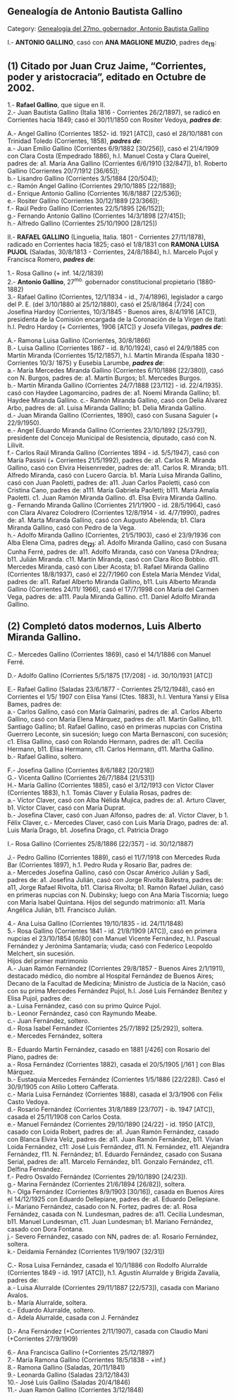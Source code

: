 ## Genealogía de Antonio Bautista Gallino

Category: [Genealogía del 27mo. gobernador, Antonio Bautista Gallino](http://descubrircorrientes.com.ar/2012/index.php/4431-corrientes-en-la-familia-argentina-1870-a-la-actualidad/gobiernos-autonomistas-de-gallino-a-ruiz-1880-1897/gobierno-de-antonio-bautista-gallino/genealogia-del-27mo-gobernador-antonio-bautista-gallino)

I.- **ANTONIO GALLINO**, casó con **ANA MAGLIONE MUZIO**, padres de<sub><strong>(1)</strong></sub>:

## **(1) Citado por Juan Cruz Jaime, “Corrientes, poder y aristocracia”, editado en Octubre de 2002.**

1.- **Rafael Gallino**, que sigue en II.  
2.- Juan Bautista Gallino (Italia 1816 - Corrientes 26/2/1897), se radicó en Corrientes hacia 1849; casó el 30/11/1850 con Rositer Vedoya, **_padres de_**:

A.- Angel Gallino (Corrientes 1852- id. 1921 \[ATC\]), casó el 28/10/1881 con Trinidad Toledo (Corrientes, 1858), **_padres de_**:  
a.- Juan Emilio Gallino (Corrientes 6/9/1882 \[30/256\]), casó el 21/4/1909 con Clara Costa (Empedrado 1886), h.l. Manuel Costa y Clara Queirel, padres de: a1. María Ana Gallino (Corrientes 6/6/1910 \[32/847\]), b1. Roberto Gallino (Corrientes 20/7/1912 \[36/65\]);  
b.- Lisandro Gallino (Corrientes 3/5/1884 \[20/504\]);  
c.- Ramón Angel Gallino (Corrientes 29/10/1885 \[22/188\]);  
d.- Enrique Antonio Gallino (Corrientes 16/8/1887 \[22/536\]);  
e.- Rositer Gallino (Corrientes 30/12/1889 \[23/366\]);  
f.- Raúl Pedro Gallino (Corrientes 22/5/1895 \[26/152\]);  
g.- Fernando Antonio Gallino (Corrientes 14/3/1898 \[27/415\]);  
h.- Alfredo Gallino (Corrientes 25/10/1900 \[28/125\])

II.- **RAFAEL GALLINO** (Linguelia, Italia. 1801 - Corrientes 27/11/1878), radicado en Corrientes hacia 1825; casó el 1/8/1831 con **RAMONA LUISA PUJOL** (Saladas, 30/8/1813 - Corrientes, 24/8/1884), h.l. Marcelo Pujol y Francisca Romero, **_padres de_**:

1.- Rosa Gallino (+ inf. 14/2/1839)  
2.- **Antonio Gallino**, 27<sup>mo.</sup> gobernador constitucional propietario (1880-1882)  
3.- Rafael Gallino (Corrientes, 12/1/1834 - id., 7/4/1896), legislador a cargo del P. E. (del 3/10/1880 al 25/12/1880), casó el 25/8/1864 \[7/24\] con Josefina Hardoy (Corrientes, 10/3/1845 - Buenos aires, 8/4/1916 \[ATC\]), presidenta de la Comisión encargada de la Coronación de la Virgen de Itatí: h.l. Pedro Hardoy (+ Corrientes, 1906 \[ATC\]) y Josefa Villegas, **_padres de_**:

A.- Ramona Luisa Gallino (Corrientes, 30/8/1866)  
B.- Luisa Gallino (Corrientes 1867 - id. 8/10/1924), casó el 24/9/1885 con Martín Miranda (Corrientes 15/12/1857), h.l. Martín Miranda (España 1830 - Corrientes 10/3/ 1875) y Eusebia Larumbe, **_padres de_**:  
a.- María Mercedes Miranda Gallino (Corrientes 6/10/1886 \[22/380\]), casó con N. Burgos, padres de: a1. Martín Burgos; b1. Mercedes Burgos.  
b.- Martín Miranda Gallino (Corrientes 24/7/1888 \[23/112\] - id. 22/4/1935). casó con Haydee Lagomarcino, padres de: a1. Noemí Miranda Gallino; b1. Haydee Miranda Gallino. c.- Ramón Miranda Gallino, casó con Delia Alvarez Arbo, padres de: a1. Luisa Miranda Gallino; b1. Delia Miranda Gallino.  
d.- Juan Miranda Gallino (Corrientes, 1890), casó con Susana Saguier (+ 22/9/1950).  
e.- Angel Eduardo Miranda Gallino (Corrientes 23/10/1892 \[25/379\]), presidente del Concejo Municipal de Resistencia, diputado, casó con N. Lilivit.  
f.- Carlos Raúl Miranda Gallino (Corrientes 1894 - id. 5/5/1947), casó con María Passini (+ Corrientes 21/5/1992), padres de: a1. Carlos R. Miranda Gallino, casó con Elvira Heisenrreder, padres de: a11. Carlos R. Miranda; b11. Alfredo Miranda, casó con Lucero García. b1. María Luisa Miranda Gallino, casó con Juan Paoletti, padres de: a11. Juan Carlos Paoletti, casó con Cristina Cano, padres de: a111. María Gabriela Paoletti; b111. María Amalia Paoletti. c1. Juan Ramón Miranda Gallino. d1. Elsa Elvira Miranda Gallino.  
g.- Fernando Miranda Gallino (Corrientes 21/1/1900 - id. 28/5/1964), casó con Clara Alvarez Colodrero (Corrientes 12/8/1914 - id. 4/7/1990), padres de: a1. Marta Miranda Gallino, casó con Augusto Abelenda; b1. Clara Miranda Gallino, casó con Pedro de la Vega.  
h.- Adolfo Miranda Gallino (Corrientes, 21/5/1903), casó el 23/9/1936 con Alba Elena Cima, padres de<sub><strong>(2)</strong></sub>: a1. Adolfo Miranda Gallino, casó con Susana Cunha Ferré, padres de: a11. Adolfo Miranda, casó con Vanesa D’Andrea; b11. Julián Miranda. c11. Martín Miranda, casó con Clara Rico Bobbio. d11. Mercedes Miranda, casó con Liber Acosta; b1. Rafael Miranda Gallino (Corrientes 18/8/1937), casó el 22/7/1960 con Estela María Méndez Vidal, padres de: a11. Rafael Alberto Miranda Gallino, b11. Luis Alberto Miranda Gallino (Corrientes 24/11/ 1966), casó el 17/7/1998 con María del Carmen Vega, padres de: a111. Paula Miranda Gallino. c11. Daniel Adolfo Miranda Gallino.

## **(2) Completó datos modernos, Luis Alberto Miranda Gallino.**

C.- Mercedes Gallino (Corrientes 1869), casó el 14/1/1886 con Manuel Ferré.

D.- Adolfo Gallino (Corrientes 5/5/1875 \[17/208\] - id. 30/10/1931 \[ATC\])

E.- Rafael Gallino (Saladas 23/6/1877 - Corrientes 25/12/1948), casó en Corrientes el 1/5/ 1907 con Elisa Yansi (Ctes. 1883), h.l. Ventura Yansi y Elisa Bames, padres de:  
a.- Carlos Gallino, casó con María Galmarini, padres de: a1. Carlos Alberto Gallino, casó con María Elena Márquez, padres de: a11. Martín Gallino, b11. Santiago Gallino; b1. Rafael Gallino, casó en primeras nupcias con Cristina Guerrero Leconte, sin sucesión; luego con Marta Bernasconi, con sucesión; c1. Elisa Gallino, casó con Rolando Hermann, padres de: a11. Cecilia Hermann, b11. Elisa Hermann, c11. Carlos Hermann, d11. Martha Gallino.  
b.- Rafael Gallino, soltero.

F.- Josefina Gallino (Corrientes 8/6/1882 \[20/218\])  
G.- Vicenta Gallino (Corrientes 26/7/1884 \[21/531\])  
H.- María Gallino (Corrientes 1885), casó el 3/12/1913 con Víctor Claver (Corrientes 1883), h.1. Tomás Claver y Eulalia Rosas, padres de:  
a.- Víctor Claver, casó con Alba Nélida Mujica, padres de: a1. Arturo Claver, b1. Víctor Claver, casó con María Duprat.  
b.- Josefina Claver, casó con Juan Alfonso, padres de: a1. Víctor Claver, b 1. Félix Claver, c.- Mercedes Claver, casó con Luis María Drago, padres de: a1. Luis María Drago, b1. Josefina Drago, c1. Patricia Drago

I.- Rosa Gallino (Corrientes 25/8/1886 \[22/357\] - id. 30/12/1887)

J.- Pedro Gallino (Corrientes 1889), casó el 11/7/1918 con Mercedes Ruda Bar (Corrientes 1897), h.1. Pedro Ruda y Rosario Bar, padres de:  
a.- Mercedes Josefina Gallino, casó con Oscar Américo Julián y Sadi, padres de: a1. Josefina Julián, casó con Jorge Rivolta Balestra, padres de: a11, Jorge Rafael Rivolta, b11. Clarisa Rivolta; b1. Ramón Rafael Julián, casó en primeras nupcias con N. Dubinsky; luego con Ana María Tiscornia; luego con María Isabel Quintana. Hijos del segundo matrimonio: a11. María Angélica Julián, b11. Francisco Julián.

4.- Ana Luisa Gallino (Corrientes 19/10/1835 - id. 24/11/1848)  
5.- Rosa Gallino (Corrientes 1841 - id. 21/8/1909 \[ATC\]), casó en primera nupcias el 23/10/1854 \[6/80\] con Manuel Vicente Fernández, h.l. Pascual Fernández y Jerónima Santamaría; viuda; casó con Federico Leopoldo Melchert, sin sucesión.  
Hijos del primer matrimonio  
A.- Juan Ramón Fernández (Corrientes 29/8/1857 - Buenos Aires 2/1/1911), destacado médico, dio nombre al Hospital Fernández de Buenos Aires; Decano de la Facultad de Medicina; Ministro de Justicia de la Nación, casó con su prima Mercedes Fernández Pujol, h.l. José Luis Fernández Benítez y Elisa Pujol, padres de:  
a.- Luisa Fernández, casó con su primo Quirce Pujol.  
b.- Leonor Fernández, casó con Raymundo Meabe.  
c.- Juan Fernández, soltero.  
d.- Rosa Isabel Fernández (Corrientes 25/7/1892 \[25/292\]), soltera.  
e.- Mercedes Fernández, soltera

B.- Eduardo Martín Fernández, casado en 1881 \[/426\] con Rosario del Piano, padres de:  
a.- Rosa Fernández (Corrientes 1882), casada el 20/5/1905 \[/161 \] con Blas Márquez.  
b.- Eustaquia Mercedes Fernández (Corrientes 1/5/1886 \[22/228\]). Casó el 30/9/1905 con Atilio Lottero Cafferata.  
c.- María Luisa Fernández (Corrientes 1888), casada el 3/3/1906 con Félix Casto Vedoya.  
d.- Rosario Fernández (Corrientes 31/8/1889 \[23/707\] - ib. 1947 \[ATC\]), casada el 25/11/1908 con Carlos Costa.  
e.- Manuel Fernández (Corrientes 29/10/1890 \[24/22\] - id. 1950 \[ATC\]), casado con Loida Robert, padres de: a1. Juan Ramón Fernández, casado con Blanca Elvira Veliz, padres de: a11. Juan Ramón Fernández, b11. Vivian Loida Fernández, c11: José Luis Fernández, d11. N. Fernández, e11. Alejandra Fernández, f11. N. Fernández; b1. Eduardo Fernández, casado con Susana Serial, padres de: a11. Marcelo Fernández, b11. Gonzalo Fernández, c11. Delfina Fernández.  
f.- Pedro Osvaldo Fernández (Corrientes 29/10/1890 \[24/23\]).  
g.- Marina Fernández (Corrientes 21/6/1894 \[26/82\]), soltera.  
h.- Olga Fernández (Corrientes 8/9/1903 \[30/16\]), casada en Buenos Aires el 14/12/1925 con Eduardo Dellepiane, padres de: a1. Eduardo Dellepiane.  
i.- Mariano Fernández, casado con N. Fortez, padres de: a1. Rosa Fernández, casada con N. Lundesman, padres de: a11. Cecilia Lundesman, b11. Manuel Lundesman, c11. Juan Lundesman; b1. Mariano Fernández, casado con Dora Fontana.  
j.- Severo Fernández, casado con NN, padres de: a1. Rosario Fernández, soltera.  
k.- Deidamia Fernández (Corrientes 11/9/1907 \[32/31\])

C.- Rosa Luisa Fernández, casada el 10/1/1886 con Rodolfo Alurralde (Corrientes 1849 - id. 1917 \[ATC\]), h.1. Agustín Alurralde y Brígida Zavalía, padres de:  
a.- Luisa Alurralde (Corrientes 29/11/1887 \[22/573\]), casada con Mariano Avalos.  
b.- María Alurralde, soltera.  
c.- Eduardo Alurralde, soltero.  
d.- Adela Alurralde, casada con J. Fernández

D.- Ana Fernández (+Corrientes 2/11/1907), casada con Claudio Mani (+Corrientes 27/9/1909)

6.- Ana Francisca Gallino (+Corrientes 25/12/1897)  
7.- María Ramona Gallino (Corrientes 18/5/1838 - +inf.)  
8.- Ramona Gallino (Saladas, 20/11/1841)  
9.- Leonarda Gallino (Saladas 23/12/1843)  
10.- José Luis Gallino (Saladas 20/4/1846)  
11.- Juan Ramón Gallino (Corrientes 3/12/1848)